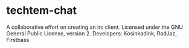 techtem-chat
============
A collaborative effort on creating an irc client.
Licensed under the GNU General Public License, version 2.
Developers: Kosinkadink, RadJaz, Firstbass
